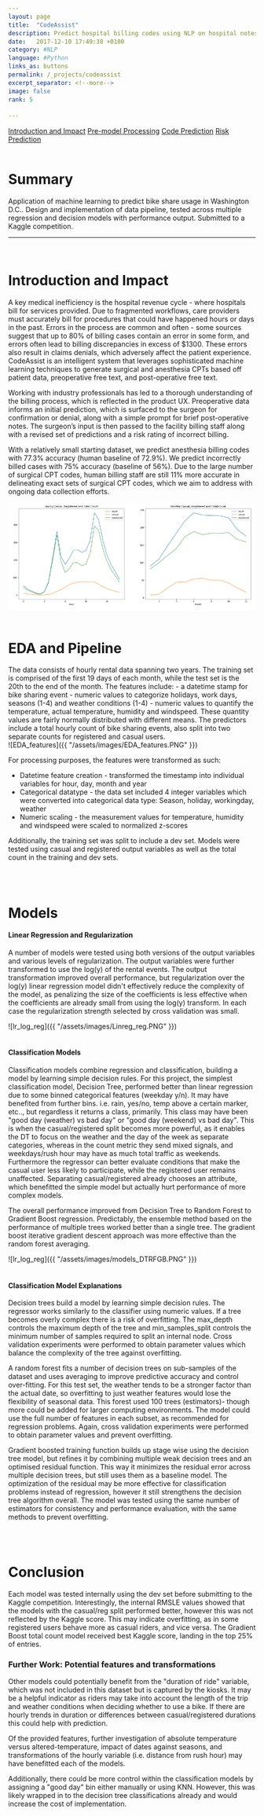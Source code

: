 ```yaml
---
layout: page
title:  "CodeAssist"
description: Predict hospital billing codes using NLP on hospital notes
date:   2017-12-10 17:49:38 +0100
category: #NLP
language: #Python
links_as: buttons
permalink: /_projects/codeassist
excerpt_separator: <!--more-->
image: false
rank: 5

---
```

<div id="nav" class="clearfix">
<a href="#1">Introduction and Impact</a>  
<a href="#2">Pre-model Processing</a>  
<a href="#3">Code Prediction</a>
<a href="#4">Risk Prediction</a>
</div>
<br>
<h1>Summary</h1>
Application of machine learning to predict bike share usage in Washington D.C.. Design and implementation of data pipeline, tested across multiple regression and decision models with performance output. Submitted to a Kaggle competition.
<br>


<hr class="style-thin">

<br>
<h1><a name="1"></a>Introduction and Impact</h1>

A key medical inefficiency is the hospital revenue cycle - where hospitals bill for services provided. Due to fragmented workflows, care providers must accurately bill for procedures that could have happened hours or days in the past. Errors in the process are common and often - some sources suggest that up to 80% of billing cases contain an error in some form, and errors often lead to billing discrepancies in excess of $1300. These errors also result in claims denials, which adversely affect the patient experience. CodeAssist is an intelligent system that leverages sophisticated machine learning techniques to generate surgical and anesthesia CPTs based off patient data, preoperative free text, and post-operative free text.

Working with industry professionals has led to a thorough understanding of the billing process, which is reflected in the product UX. Preoperative data informs an initial prediction, which is surfaced to the surgeon for confirmation or denial, along with a simple prompt for brief post-operative notes. The surgeon’s input is then passed to the facility billing staff along with a revised set of predictions and a risk rating of incorrect billing.

With a relatively small starting dataset, we predict anesthesia billing codes with 77.3% accuracy (human baseline of 72.9%). We predict incorrectly billed cases with 75% accuracy (baseline of 56%). Due to the large number of surgical CPT codes, human billing staff are still 11% more accurate in delineating exact sets of surgical CPT codes, which we aim to address with ongoing data collection efforts.

<img src="/assets/images/EDA_count.PNG" alt="drawing" />
<br><br>
<!--more-->

<h1><a name="2"></a>EDA and Pipeline</h1>
The data consists of hourly rental data spanning two years. The training set is comprised of the first 19 days of each month, while the test set is the 20th to the end of the month.
The features include:
- a datetime stamp for bike sharing event
- numeric values to categorize holidays, work days, seasons (1-4) and weather conditions (1-4)
- numeric values to quantify the temperature, actual temperature, humidity and windspeed. These quantity values are fairly normally distributed with different means.
The predictors include a total hourly count of bike sharing events, also split into two separate counts for registered and casual users.
<br>
![EDA_features]({{ "/assets/images/EDA_features.PNG"  }})
<br>

For processing purposes, the features were transformed as such:
- Datetime feature creation - transformed the timestamp into individual variables for hour, day, month and year
- Categorical datatype - the data set included 4 integer variables which were converted into categorical data type: Season, holiday, workingday, weather
- Numeric scaling - the measurement values for temperature, humidity and windspeed were scaled to normalized z-scores

Additionally, the training set was split to include a dev set. Models were tested using casual and registered output variables as well as the total count in the training and dev sets.

<br><br>
<h1><a name="3"></a>Models</h1>

#### Linear Regression and Regularization
A number of models were tested using both versions of the output variables and various levels of regularization. The output variables were further transformed to use the log(y) of the rental events. The output transformation improved overall performance, but regularization over the log(y) linear regression model didn't effectively reduce the complexity of the model, as penalizing the size of the coefficients is less effective when the coefficients are already small from using the log(y) transform. In each case the regularization strength selected by cross validation was small.

![lr_log_reg]({{ "/assets/images/Linreg_reg.PNG"  }})
<br><br>
#### Classification Models
Classification models combine regression and classification, building a model by learning simple decision rules. For this project, the simplest classification model, Decision Tree, performed better than linear regression due to some binned categorical features (weekday y/n). It may have benefited from further bins. i.e. rain, yes/no, temp above a certain marker, etc.., but regardless it returns a class, primarily. This class may have been "good day (weather) vs bad day" or "good day (weekend) vs bad day". This is when the casual/registered split becomes more powerful, as it enables the DT to focus on the weather and the day of the week as separate categories, whereas in the count metric they send mixed signals, and weekdays/rush hour may have as much total traffic as weekends. Furthermore the regressor can better evaluate conditions that make the casual user less likely to participate, while the registered user remains unaffected. Separating casual/registered already chooses an attribute, which benefitted the simple model but actually hurt performance of more complex models.

The overall performance improved from Decision Tree to Random Forest to Gradient Boost regression. Predictably, the ensemble method based on the performance of multiple trees worked better than a single tree. The gradient boost iterative gradient descent approach was more effective than the random forest averaging.

![lr_log_reg]({{ "/assets/images/models_DTRFGB.PNG"  }})
<br><br>
#### Classification Model Explanations

Decision trees build a model by learning simple decision rules. The regressor works similarly to the classifier using numeric values. If a tree becomes overly complex there is a risk of overfitting. The max_depth controls the maximum depth of the tree and min_samples_split controls the minimum number of samples required to split an internal node. Cross validation experiments were performed to obtain parameter values which balance the complexity of the tree against overfitting.

A random forest fits a number of decision trees on sub-samples of the dataset and uses averaging to improve predictive accuracy and control over-fitting.  For this test set, the weather tends to be a stronger factor than the actual date, so overfitting to just weather features would lose the flexibility of seasonal data. This forest used 100 trees (estimators)- though more could be added for larger computing environments. The model could use the full number of features in each subset, as recommended for regression problems. Again, cross validation experiments were performed to obtain parameter values and prevent overfitting.

Gradient boosted training function builds up stage wise using the decision tree model, but refines it by combining multiple weak decision trees and an optimised residual function. This way it minimizes the residual error across multiple decision trees, but still uses them as a baseline model. The optimization of the residual may be more effective for classification problems instead of regression, however it still strengthens the decision tree algorithm overall. The model was tested using the same number of estimators for consistency and performance evaluation, with the same methods to prevent overfitting.

<br><br>
<h1><a name="4"></a>Conclusion</h1>

Each model was tested internally using the dev set before submitting to the Kaggle competition. Interestingly, the internal RMSLE values showed that the models with the casual/reg split performed better, however this was not reflected by the Kaggle score. This may indicate overfitting, as in some registered users behave more as casual riders, and vice versa. The Gradient Boost total count model received best Kaggle score, landing in the top 25% of entries.

### Further Work: Potential features and transformations

Other models could potentially benefit from the "duration of ride" variable, which was not included in this dataset but is captured by the kiosks. It may be a helpful indicator as riders may take into account the length of the trip and weather conditions when deciding whether to use a bike. If there are hourly trends in duration or differences between casual/registered durations this could help with prediction.

Of the provided features, further investigation of absolute temperature versus altered-temperature, impact of dates against seasons, and transformations of the hourly variable (i.e. distance from rush hour) may have benefitted each of the models.

Additionally, there could be more control within the classification models by assigning a "good day" bin either manually or using KNN. However, this was likely wrapped in to the decision tree classifications already and would increase the cost of implementation.
